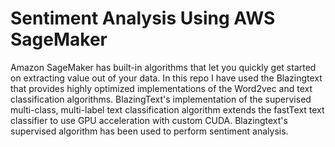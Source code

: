 # Sentiment Analysis Using AWS SageMaker

Amazon SageMaker has built-in algorithms that let you quickly get started on extracting value out of your data. In this repo I have used the Blazingtext that provides highly optimized implementations of the Word2vec and text classification algorithms. BlazingText's implementation of the supervised multi-class, multi-label text classification algorithm extends the fastText text classifier to use GPU acceleration with custom CUDA. Blazingtext's supervised algorithm has been used to perform sentiment analysis.
